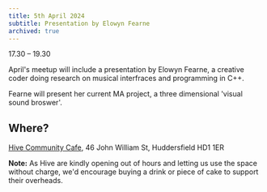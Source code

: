```yaml
---
title: 5th April 2024
subtitle: Presentation by Elowyn Fearne
archived: true
---
```


17.30 – 19.30

April's meetup will include a presentation by Elowyn Fearne, a creative coder doing research on musical interfraces and programming in C++.

Fearne will present her current MA project, a three dimensional 'visual sound broswer'. 

## Where?

[Hive Community Cafe](https://www.hivecommunity.org.uk/), 46 John William St, Huddersfield HD1 1ER 

**Note:** As Hive are kindly opening out of hours and letting us use the space without charge, we'd encourage buying a drink or piece of cake to support their overheads.